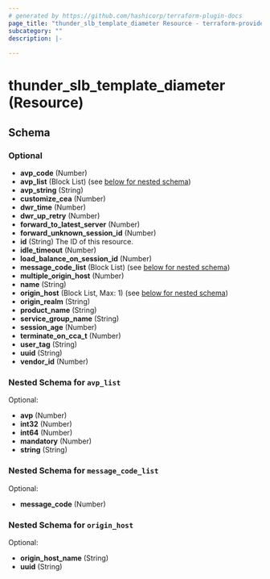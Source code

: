 ```yaml
---
# generated by https://github.com/hashicorp/terraform-plugin-docs
page_title: "thunder_slb_template_diameter Resource - terraform-provider-thunder"
subcategory: ""
description: |-
  
---
```


# thunder_slb_template_diameter (Resource)





<!-- schema generated by tfplugindocs -->
## Schema

### Optional

- **avp_code** (Number)
- **avp_list** (Block List) (see [below for nested schema](#nestedblock--avp_list))
- **avp_string** (String)
- **customize_cea** (Number)
- **dwr_time** (Number)
- **dwr_up_retry** (Number)
- **forward_to_latest_server** (Number)
- **forward_unknown_session_id** (Number)
- **id** (String) The ID of this resource.
- **idle_timeout** (Number)
- **load_balance_on_session_id** (Number)
- **message_code_list** (Block List) (see [below for nested schema](#nestedblock--message_code_list))
- **multiple_origin_host** (Number)
- **name** (String)
- **origin_host** (Block List, Max: 1) (see [below for nested schema](#nestedblock--origin_host))
- **origin_realm** (String)
- **product_name** (String)
- **service_group_name** (String)
- **session_age** (Number)
- **terminate_on_cca_t** (Number)
- **user_tag** (String)
- **uuid** (String)
- **vendor_id** (Number)

<a id="nestedblock--avp_list"></a>
### Nested Schema for `avp_list`

Optional:

- **avp** (Number)
- **int32** (Number)
- **int64** (Number)
- **mandatory** (Number)
- **string** (String)


<a id="nestedblock--message_code_list"></a>
### Nested Schema for `message_code_list`

Optional:

- **message_code** (Number)


<a id="nestedblock--origin_host"></a>
### Nested Schema for `origin_host`

Optional:

- **origin_host_name** (String)
- **uuid** (String)


